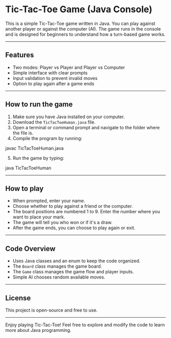 # Tic-Tac-Toe Game (Java Console)

This is a simple Tic-Tac-Toe game written in Java. You can play against another player or against the computer (AI). The game runs in the console and is designed for beginners to understand how a turn-based game works.

---

## Features

- Two modes: Player vs Player and Player vs Computer
- Simple interface with clear prompts
- Input validation to prevent invalid moves
- Option to play again after a game ends

---

## How to run the game

1. Make sure you have Java installed on your computer.
2. Download the `TicTacToeHuman.java` file.
3. Open a terminal or command prompt and navigate to the folder where the file is.
4. Compile the program by running:

javac TicTacToeHuman.java

5. Run the game by typing:

java TicTacToeHuman


---

## How to play

- When prompted, enter your name.
- Choose whether to play against a friend or the computer.
- The board positions are numbered 1 to 9. Enter the number where you want to place your mark.
- The game will tell you who won or if it's a draw.
- After the game ends, you can choose to play again or exit.

---

## Code Overview

- Uses Java classes and an enum to keep the code organized.
- The `Board` class manages the game board.
- The `Game` class manages the game flow and player inputs.
- Simple AI chooses random available moves.

---

## License

This project is open-source and free to use.

---

Enjoy playing Tic-Tac-Toe! Feel free to explore and modify the code to learn more about Java programming.
